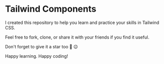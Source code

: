 # Tailwind Components

I created this repository to help you learn and practice your skills in Tailwind CSS.

Feel free to fork, clone, or share it with your friends if you find it useful. 

Don't forget to give it a star too 💫 😉

Happy learning. Happy coding!